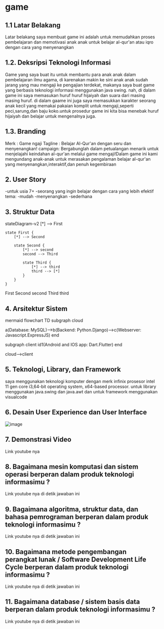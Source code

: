 # game

## 1.1 Latar Belakang
Latar belakang saya membuat game ini adalah untuk memudahkan proses pembelajaran dan memotivasi anak anak untuk belajar al-qur'an atau iqro dengan cara yang menyenangkan

## 1.2. Deksripsi Teknologi Informasi
Game yang saya buat itu untuk membantu para anak anak dalam pembelajaran ilmu agama, di karenakan makin ke sini anak anak sudah jarang yang mau mengaji ke pengajian terdekat, makanya saya buat game yang berbasis teknologi informasi menggunakan java swing. nah, di dalam game ini saya memasukan huruf huruf hijaiyah dan suara dari masing masing huruf. di dalam gaame ini juga saya memasukkan karakter seorang anak kecil yang memakai pakaian komplit untuk mengaji,seperti peci,sarung,dan baju koko.untuk prosedur game ini kita bisa menebak huruf hijaiyah dan belajar untuk mengenalnya juga.

## 1.3. Branding
Merk : Game ngaji
Tagline : Belajar Al-Qur'an dengan seru dan menyenangkan!
campaign: Bergabunglah dalam petualangan menarik untuk menjelajahi keindahan al-qur'an melalui game mengaji!Dalam game ini kami mengundang anak-anak untuk merasakan pengalaman belajar al-qur'an yang menyenangkan,interaktif,dan penuh kegembiraan


## 2. User Story
-untuk usia 7+
-seorang yang ingin belajar dengan cara yang lebih efektif
tema:
-mudah
-menyenangkan
-sederhana

## 3. Struktur Data

stateDiagram-v2
    [*] --> First

    state First {
        [*] --> Second

        state Second {
            [*] --> second
            second --> Third

            state Third {
                [*] --> third
                third --> [*]
            }
        }
    }
First
Second
second
Third
third

## 4. Arsitektur Sistem

mermaid
flowchart TD
  subgraph cloud

  a(Database: MySQL)-->b(Backend: Python.Django)-->c(Webserver: Javascript.ExpressJS)
  end

  subgraph client
  id1(Android and IOS app: Dart.Flutter)
  end

  cloud-->client



## 5. Teknologi, Library, dan Framework

saya menggunakan teknologi komputer dengan merk infinix prosesor intel 11 gen core i3,64-bit operating system, x64-based processor. untuk library menggunakan java.swing dan java.awt dan untuk framework menggunakan visualcode

## 6. Desain User Experience dan User Interface

![image](https://github.com/banggoyy5657/game/assets/148887748/4b1b8d82-5415-4415-8e1c-4085cd8769fd)


## 7. Demonstrasi Video

Link youtube nya

## 8. Bagaimana mesin komputasi dan sistem operasi berperan dalam produk teknologi informasimu ?

Link youtube nya di detik jawaban ini

## 9. Bagaimana algoritma, struktur data, dan bahasa pemrograman berperan dalam produk teknologi informasimu ?

Link youtube nya di detik jawaban ini

## 10. Bagaimana metode pengembangan perangkat lunak / Software Development Life Cycle berperan dalam produk teknologi informasimu ?

Link youtube nya di detik jawaban ini

## 11. Bagaimana database / sistem basis data berperan dalam produk teknologi informasimu ?

Link youtube nya di detik jawaban ini

